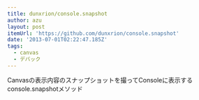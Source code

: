 ```yaml
---
title: dunxrion/console.snapshot
author: azu
layout: post
itemUrl: 'https://github.com/dunxrion/console.snapshot'
date: '2013-07-01T02:22:47.185Z'
tags:
  - canvas
  - デバック
---
```

Canvasの表示内容のスナップショットを撮ってConsoleに表示するconsole.snapshotメソッド

